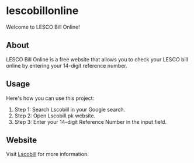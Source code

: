 # lescobillonline

Welcome to LESCO Bill Online!

## About

LESCO Bill Online is a free website that allows you to check your LESCO bill online by entering your 14-digit reference number.

## Usage

Here's how you can use this project:

1. Step 1: Search Lscobill in your Google search.
2. Step 2: Open Lscobill.pk website.
3. Step 3: Enter your 14-digit Reference Number in the input field.

## Website

Visit [Lscobill](https://lscobill.pk) for more information.
